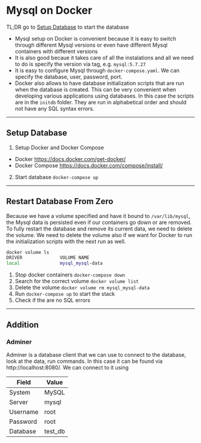 # Mysql on Docker

TL;DR go to [Setup Database](#setup-database) to start the database

- Mysql setup on Docker is convenient because it is easy to switch through different Mysql versions or even have different Mysql containers with different versions
- It is also good becaue it takes care of all the instalations and all we need to do is specify the version via tag, e.g. `mysql:5.7.27`
- It is easy to configure Mysql through `docker-compose.yaml`. We can specify the database, user, password, port.
- Docker also allows to have database initialization scripts that are run when the database is created. This can be very convenient when developing various applications using databases. In this case the scripts are in the `initdb` folder. They are run in alphabetical order and should not have any SQL syntax errors.

---

## Setup Database

1. Setup Docker and Docker Compose
* Docker https://docs.docker.com/get-docker/
* Docker Compose https://docs.docker.com/compose/install/
2. Start database `docker-compose up`

---

## Restart Database From Zero

Because we have a volume specified and have it bound to `/var/lib/mysql`, the Mysql data is persisted even if our containers go down or are removed. To fully restart the database and remove its current data, we need to delete the volume. We need to delete the volume also if we want for Docker to run the initialization scripts with the next run as well.

```bash
docker volume ls
DRIVER              VOLUME NAME
local               mysql_mysql-data
```

1. Stop docker containers `docker-compose down`
2. Search for the correct volume `docker volume list`
3. Delete the volume `docker volume rm mysql_mysql-data`
4. Run `docker-compose up` to start the stack
5. Check if the are no SQL errors

---

## Addition

### Adminer

Adminer is a database client that we can use to connect to the database, look at the data, run commands. In this case it can be found via http://localhost:8080/. We can connect to it using

Field | Value
---|---
System | MySQL
Server | mysql
Username | root
Password | root
Database | test_db
